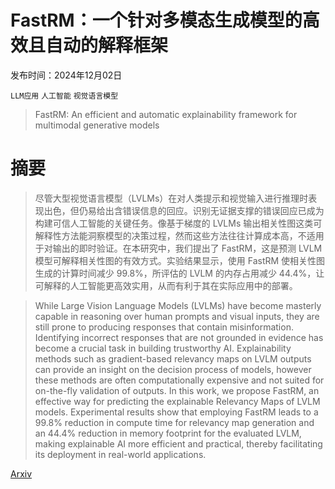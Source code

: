 # FastRM：一个针对多模态生成模型的高效且自动的解释框架

发布时间：2024年12月02日

`LLM应用` `人工智能` `视觉语言模型`

> FastRM: An efficient and automatic explainability framework for multimodal generative models

# 摘要

> 尽管大型视觉语言模型（LVLMs）在对人类提示和视觉输入进行推理时表现出色，但仍易给出含错误信息的回应。识别无证据支撑的错误回应已成为构建可信人工智能的关键任务。像基于梯度的 LVLMs 输出相关性图这类可解释性方法能洞察模型的决策过程，然而这些方法往往计算成本高，不适用于对输出的即时验证。在本研究中，我们提出了 FastRM，这是预测 LVLM 模型可解释相关性图的有效方式。实验结果显示，使用 FastRM 使相关性图生成的计算时间减少 99.8%，所评估的 LVLM 的内存占用减少 44.4%，让可解释的人工智能更高效实用，从而有利于其在实际应用中的部署。

> While Large Vision Language Models (LVLMs) have become masterly capable in reasoning over human prompts and visual inputs, they are still prone to producing responses that contain misinformation. Identifying incorrect responses that are not grounded in evidence has become a crucial task in building trustworthy AI. Explainability methods such as gradient-based relevancy maps on LVLM outputs can provide an insight on the decision process of models, however these methods are often computationally expensive and not suited for on-the-fly validation of outputs. In this work, we propose FastRM, an effective way for predicting the explainable Relevancy Maps of LVLM models. Experimental results show that employing FastRM leads to a 99.8% reduction in compute time for relevancy map generation and an 44.4% reduction in memory footprint for the evaluated LVLM, making explainable AI more efficient and practical, thereby facilitating its deployment in real-world applications.

[Arxiv](https://arxiv.org/abs/2412.01487)